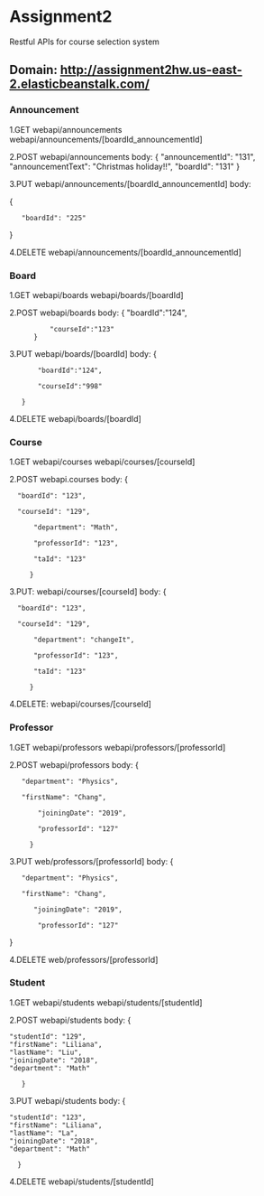 # Assignment2
Restful APIs for course selection system
 
## Domain:  http://assignment2hw.us-east-2.elasticbeanstalk.com/

### Announcement
1.GET
  webapi/announcements
  webapi/announcements/[boardId_announcementId]
  
2.POST
  webapi/announcements
  body:
         {
	"announcementId": "131",
	"announcementText": "Christmas holiday!!",
	"boardId": "131"
       }
       
3.PUT
  webapi/announcements/[boardId_announcementId]
  body:
          
{
    	 
  	   "boardId": "225"

	  
}

4.DELETE
  webapi/announcements/[boardId_announcementId]
  
### Board
1.GET
  webapi/boards
  webapi/boards/[boardId]
  
2.POST
  webapi/boards
  body:
          {
              "boardId":"124",
  
              "courseId":"123"
          }

3.PUT
  webapi/boards/[boardId]
  body:
       {
   
           "boardId":"124",
 
           "courseId":"998"

       }
       
4.DELETE
  webapi/boards/[boardId]
  
### Course

1.GET
  webapi/courses
  webapi/courses/[courseId]
  
2.POST
  webapi.courses
  body:
  	{
    
	  "boardId": "123",
    
	  "courseId": "129",
      
          "department": "Math",

          "professorId": "123",

          "taId": "123"

         }
	 
3.PUT:
  webapi/courses/[courseId]
  body:
       {
    
	  "boardId": "123",
    
	  "courseId": "129",
      
          "department": "changeIt",

          "professorId": "123",

          "taId": "123"

         }
	 
4.DELETE:
  webapi/courses/[courseId]
  
### Professor

1.GET
  webapi/professors
  webapi/professors/[professorId]
  
2.POST
  webapi/professors
  body:
         {
    
	   "department": "Physics",
    
	   "firstName": "Chang",
       
           "joiningDate": "2019",
 
           "professorId": "127"
         
         }

3.PUT
  web/professors/[professorId]
  body:
       {
    
	   "department": "Physics",
    
	   "firstName": "Chang",
       
          "joiningDate": "2019",
 
           "professorId": "127"
         
}

4.DELETE
  web/professors/[professorId]
  
### Student

1.GET
  webapi/students
  webapi/students/[studentId]
  
2.POST
  webapi/students
   body:
       {
       
	"studentId": "129",
	"firstName": "Liliana",
	"lastName": "Liu",
	"joiningDate": "2018",
	"department": "Math"
	
       }
       
3.PUT
  webapi/students
  body:
      {
      
	"studentId": "123",
	"firstName": "Liliana",
	"lastName": "La",
	"joiningDate": "2018",
	"department": "Math"
	
      }
      
4.DELETE
  webapi/students/[studentId]

